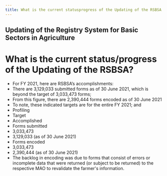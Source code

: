 ```yaml
---
title: What is the current statusprogress of the Updating of the RSBSA
---
```


## Updating of the Registry System for Basic Sectors in Agriculture

# What is the current status/progress of the Updating of the RSBSA?


 - For FY 2021, here are RSBSA’s accomplishments:
 - There are 3,129,033 submitted forms as of 30 June 2021, which is beyond the target of 3,033,473 forms;
 - From this figure, there are 2,390,444 forms encoded as of 30 June 2021
 - To note, these indicated targets are for the entire FY 2021; and
 - Profiling
 - Target
 - Accomplished
 - Forms submitted
 - 3,033,473
 - 3,129,033 (as of 30 June 2021)
 - Forms encoded
 - 3,033,473
 - 2,390,444 (as of 30 June 2021)
 - The backlog in encoding was due to forms that consist of errors or incomplete data that were returned (or subject to be returned) to the respective MAO to revalidate the farmer's information.
